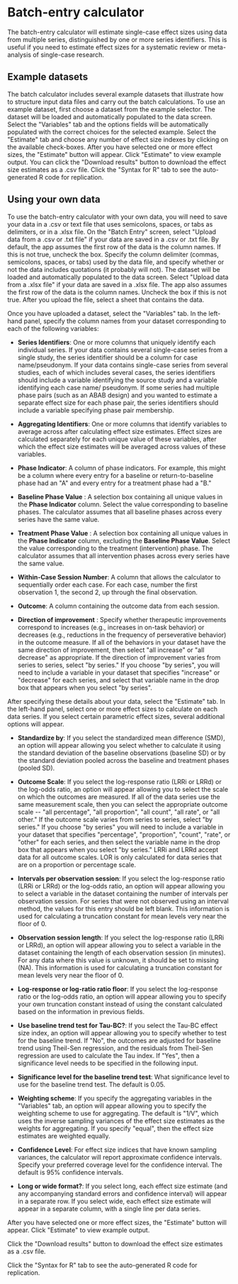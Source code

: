 # Batch-entry calculator

The batch-entry calculator will estimate single-case effect sizes using data
from multiple series, distinguished by one or more series identifiers. This is
useful if you need to estimate effect sizes for a systematic review or
meta-analysis of single-case research.

## Example datasets

The batch calculator includes several example datasets that illustrate how to
structure input data files and carry out the batch calculations. To use an
example dataset, first choose a dataset from the example selector. The dataset
will be loaded and automatically populated to the data screen. Select the
"Variables" tab and the options fields will be automatically populated with the
correct choices for the selected example. Select the "Estimate" tab and choose any 
number of effect size indexes by clicking on the available check-boxes. 
After you have selected one or more effect sizes, the "Estimate" button will appear. 
Click "Estimate" to view example output. You can click the "Download results" button 
to download the effect size estimates as a .csv file. Click the "Syntax for R" tab 
to see the auto-generated R code for replication.

## Using your own data

To use the batch-entry calculator with your own data, you will need to save your
data in a .csv or text file that uses semicolons, spaces, or tabs as delimiters,
or in a .xlsx file.
On the "Batch Entry" screen, select "Upload data from a .csv or .txt file" if 
your data are saved in a .csv or .txt file. By default, the app assumes the 
first row of the data is the column names. If this is not true, uncheck the box. 
Specify the column delimiter (commas, semicolons, spaces, or tabs) used by the 
data file, and specify whether or not the data includes quotations (it probably will not). 
The dataset will be loaded and automatically populated to the data screen.
Select "Upload data from a .xlsx file" if your data are saved in a .xlsx file. 
The app also assumes the first row of the data is the column names. Uncheck the box
if this is not true. After you upload the file, select a sheet that contains the 
data.

Once you have uploaded a dataset, select the "Variables" tab. In the left-hand
panel, specify the column names from your dataset corresponding to each of the
following variables:

- __Series Identifiers__: One or more columns that uniquely identify each
  individual series. If your data contains several single-case series from a
  single study, the series identifier should be a column for case name/pseudonym.
  If your data contains single-case series from several studies, each of which
  includes several cases, the series identifiers should include a variable
  identifying the source study and a variable identifying each case name/
  pseudonym. If some series had multiple phase pairs (such as an ABAB design) and
  you wanted to estimate a separate effect size for each phase pair, the series
  identifiers should include a variable specifying phase pair membership.
  
- __Aggregating Identifiers__: One or more columns that identify variables to average
  across after calculating effect size estimates. Effect sizes are calculated separately
  for each unique value of these variables, after which the effect size estimates will be
  averaged across values of these variables.

- __Phase Indicator__: A column of phase indicators. For example, this might be
  a column where every entry for a baseline or return-to-baseline phase had an "A"
  and every entry for a treatment phase had a "B."

- __Baseline Phase Value__ : A selection box containing all unique values in the
  __Phase Indicator__ column. Select the value corresponding to baseline phases.
  The calculator assumes that all baseline phases across every series have the
  same value.

- __Treatment Phase Value__ : A selection box containing all unique values in
  the __Phase Indicator__ column, excluding the __Baseline Phase Value__. Select
  the value corresponding to the treatment (intervention) phase. The calculator
  assumes that all intervention phases across every series have the same value.

- __Within-Case Session Number__: A column that allows the calculator to
  sequentially order each case. For each case, number the first observation 1, the
  second 2, up through the final observation.
  
- __Outcome__: A column containing the outcome data from each session.
  
- __Direction of improvement__ : Specify whether therapeutic improvements
  correspond to increases (e.g., increases in on-task behavior) or decreases
  (e.g., reductions in the frequency of perseverative behavior) in the outcome
  measure. If all of the behaviors in your dataset have the same direction of
  improvement, then select "all increase" or "all decrease" as appropriate. If the
  direction of improvement varies from series to series, select "by series." If
  you choose "by series", you will need to include a variable in your dataset that
  specifies "increase" or "decrease" for each series, and select that variable
  name in the drop box that appears when you select "by series".
  
After specifying these details about your data, select the "Estimate" tab. In
the left-hand panel, select one or more effect sizes to calculate on each data
series. If you select certain parametric effect sizes, several additional
options will appear.

- __Standardize by__: If you select the standardized mean difference (SMD), an
  option will appear allowing you select whether to calculate it using the
  standard deviation of the baseline observations (baseline SD) or by the standard
  deviation pooled across the baseline and treatment phases (pooled SD).
  
- __Outcome Scale__: If you select the log-response ratio (LRRi or LRRd) or the
  log-odds ratio, an option will appear allowing you to select the scale on which
  the outcomes are measured. If all of the data series use the same measurement
  scale, then you can select the appropriate outcome scale -- "all percentage",
  "all proportion", "all count", "all rate", or "all other." If the outcome scale
  varies from series to series, select "by series." If you choose "by series" you
  will need to include a variable in your dataset that specifies "percentage",
  "proportion", "count", "rate", or "other" for each series, and then select the
  variable name in the drop box that appears when you select "by series." LRRi and
  LRRd accept data for all outcome scales. LOR is only calculated for data series
  that are on a proportion or percentage scale.

- __Intervals per observation session__: If you select the log-response ratio
  (LRRi or LRRd) or the log-odds ratio, an option will appear allowing you to
  select a variable in the dataset containing the number of intervals per
  observation session. For series that were not observed using an interval method,
  the values for this entry should be left blank. This information is used for
  calculating a truncation constant for mean levels very near the floor of 0.

- __Observation session length__: If you select the log-response ratio (LRRi or
  LRRd), an option will appear allowing you to select a variable in the dataset
  containing the length of each observation session (in minutes). For any data
  where this value is unknown, it should be set to missing (NA). This information
  is used for calculating a truncation constant for mean levels very near the
  floor of 0.
  
- __Log-response or log-ratio ratio floor__: If you select the log-response
  ratio or the log-odds ratio, an option will appear allowing you to specify your
  own truncation constant instead of using the constant calculated based on the
  information in previous fields.

- __Use baseline trend test for Tau-BC?__: If you select the Tau-BC effect size index,
  an option will appear allowing you to specify whether to test for the baseline trend.
  If "No", the outcomes are adjusted for baseline trend using Theil-Sen regression, 
  and the residuals from Theil-Sen regression are used to calculate the Tau index. 
  If "Yes", then a significance level needs to be specified in the following input.

- __Significance level for the baseline trend test__: What significance level to use 
  for the baseline trend test. The default is 0.05. 

- __Weighting scheme__: If you specify the aggregating variables in the "Variables" tab,
  an option will appear allowing you to specify the weighting scheme to use for aggregating.
  The default is "1/V", which uses the inverse sampling variances of the effect size estimates
  as the weights for aggregating. If you specify "equal", then the effect size estimates are
  weighted equally.
    
- __Confidence Level__: For effect size indices that have known sampling
  variances, the calculator will report approximate confidence intervals. Specify
  your preferred coverage level for the confidence interval. The default is 95%
  confidence intervals.

- __Long or wide format?__: If you select long, each effect size estimate (and
  any accompanying standard errors and confidence interval) will appear in a
  separate row. If you select wide, each effect size estimate will appear in a
  separate column, with a single line per data series.
  
After you have selected one or more effect sizes, the "Estimate" button will
appear. Click "Estimate" to view example output. 

Click the "Download results" button to download the effect size estimates as a .csv file.

Click the "Syntax for R" tab to see the auto-generated R code for replication.
